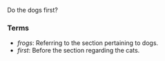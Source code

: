 Do the dogs first?

### Terms
* *frogs*: Referring to the section pertaining to dogs.
* *first*: Before the section regarding the cats.
